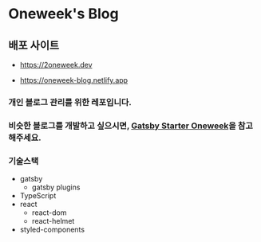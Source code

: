 # Oneweek's Blog

## 배포 사이트

- https://2oneweek.dev

- https://oneweek-blog.netlify.app

### 개인 블로그 관리를 위한 레포입니다.

### 비슷한 블로그를 개발하고 싶으시면, [Gatsby Starter Oneweek](https://github.com/2-one-week/gatsby-starter-oneweek)을 참고해주세요.

### 기술스택
-   gatsby
    -   gatsby plugins
-   TypeScript
-   react
    -   react-dom
    -   react-helmet
-   styled-components
